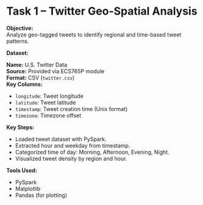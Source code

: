 # Task 1 – Twitter Geo-Spatial Analysis

**Objective:**  
Analyze geo-tagged tweets to identify regional and time-based tweet patterns.

**Dataset:**

**Name:** U.S. Twitter Data  
**Source:** Provided via ECS765P module  
**Format:** CSV (`twitter.csv`)  
**Key Columns:**
- `longitude`: Tweet longitude
- `latitude`: Tweet latitude
- `timestamp`: Tweet creation time (Unix format)
- `timezone`: Timezone offset


**Key Steps:**  
- Loaded tweet dataset with PySpark.
- Extracted hour and weekday from timestamp.
- Categorized time of day: Morning, Afternoon, Evening, Night.
- Visualized tweet density by region and hour.

**Tools Used:**  
- PySpark
- Matplotlib
- Pandas (for plotting)

